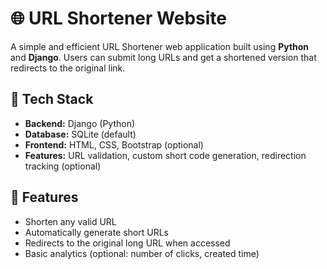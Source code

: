 # 🌐 URL Shortener Website

A simple and efficient URL Shortener web application built using **Python** and **Django**. Users can submit long URLs and get a shortened version that redirects to the original link.

## 🔧 Tech Stack

- **Backend:** Django (Python)
- **Database:** SQLite (default)
- **Frontend:** HTML, CSS, Bootstrap (optional)
- **Features:** URL validation, custom short code generation, redirection tracking (optional)

## 🚀 Features

- Shorten any valid URL
- Automatically generate short URLs
- Redirects to the original long URL when accessed
- Basic analytics (optional: number of clicks, created time)



